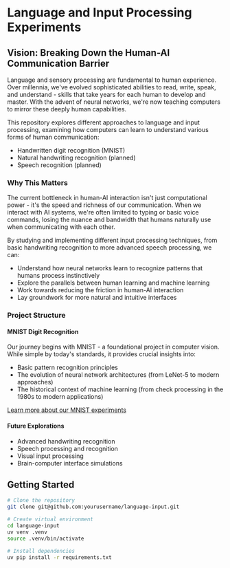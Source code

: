 # Language and Input Processing Experiments

## Vision: Breaking Down the Human-AI Communication Barrier

Language and sensory processing are fundamental to human experience. Over millennia, we've evolved sophisticated abilities to read, write, speak, and understand - skills that take years for each human to develop and master. With the advent of neural networks, we're now teaching computers to mirror these deeply human capabilities.

This repository explores different approaches to language and input processing, examining how computers can learn to understand various forms of human communication:
- Handwritten digit recognition (MNIST)
- Natural handwriting recognition (planned)
- Speech recognition (planned)

### Why This Matters

The current bottleneck in human-AI interaction isn't just computational power - it's the speed and richness of our communication. When we interact with AI systems, we're often limited to typing or basic voice commands, losing the nuance and bandwidth that humans naturally use when communicating with each other.

By studying and implementing different input processing techniques, from basic handwriting recognition to more advanced speech processing, we can:
- Understand how neural networks learn to recognize patterns that humans process instinctively
- Explore the parallels between human learning and machine learning
- Work towards reducing the friction in human-AI interaction
- Lay groundwork for more natural and intuitive interfaces

### Project Structure

#### MNIST Digit Recognition
Our journey begins with MNIST - a foundational project in computer vision. While simple by today's standards, it provides crucial insights into:
- Basic pattern recognition principles
- The evolution of neural network architectures (from LeNet-5 to modern approaches)
- The historical context of machine learning (from check processing in the 1980s to modern applications)

[Learn more about our MNIST experiments](docs/mnist.md)

#### Future Explorations
- Advanced handwriting recognition
- Speech processing and recognition
- Visual input processing
- Brain-computer interface simulations

## Getting Started

```bash
# Clone the repository
git clone git@github.com:yourusername/language-input.git

# Create virtual environment
cd language-input
uv venv .venv
source .venv/bin/activate

# Install dependencies
uv pip install -r requirements.txt
